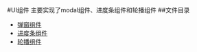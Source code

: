 #UI组件
        主要实现了modal组件、进度条组件和轮播组件
##文件目录
* [弹窗组件](./modal/demo.html)
* [进度条组件](./progress/index.html)
* [轮播组件](./slider/index.html)